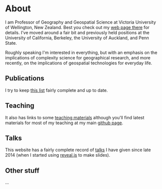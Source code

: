 # About
I am Professor of Geography and Geospatial Science at Victoria University of Wellington, New Zealand. Best you check out my [web page there](https://www.victoria.ac.nz/sgees/about/staff/david-osullivan) for details.  I've moved around a fair bit and previously held positions at the University of California, Berkeley, the University of Auckland, and Penn State.

Roughly speaking I'm interested in everything, but with an emphasis on the implications of complexity science for geographical research, and more recently, on the implications of geospatial technologies for everyday life.

## Publications
I try to keep [this list](publications.md) fairly complete and up to date.

## Teaching
It also has links to some [teaching materials](teaching/) although you'll find latest materials for most of my teaching at my main [github page](https://github.com/DOSull).

## Talks
This website has a fairly complete record of [talks](talks/) I have given since late 2014 (when I started using [reveal.js](https://revealjs.com/) to make slides).  

## Other stuff
...
